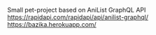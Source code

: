 Small pet-project based on AniList GraphQL API
https://rapidapi.com/rapidapi/api/anilist-graphql/
https://bazika.herokuapp.com/
